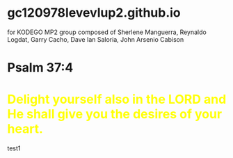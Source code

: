 # gc120978levevlup2.github.io
for KODEGO MP2  group composed of Sherlene Manguerra, Reynaldo Logdat, Garry Cacho, Dave Ian Saloria, John Arsenio Cabison

# Psalm 37:4 
<h1 style="color: yellow">Delight yourself also in the LORD and He shall give you the desires of your heart.</h1>    

test1
